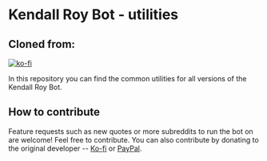 # Kendall Roy Bot  - utilities

## Cloned from:
[![ko-fi](https://www.ko-fi.com/img/githubbutton_sm.svg)](https://ko-fi.com/L3L814HD5)

In this repository you can find the common utilities for all versions of the Kendall Roy Bot.  

## How to contribute 
Feature requests such as new quotes or more subreddits to run the bot on are welcome! Feel free to contribute. You can also contribute by donating to the original developer --  [Ko-fi](https://ko-fi.com/L3L814HD5) or [PayPal](http://paypal.me/felipezanettini).
